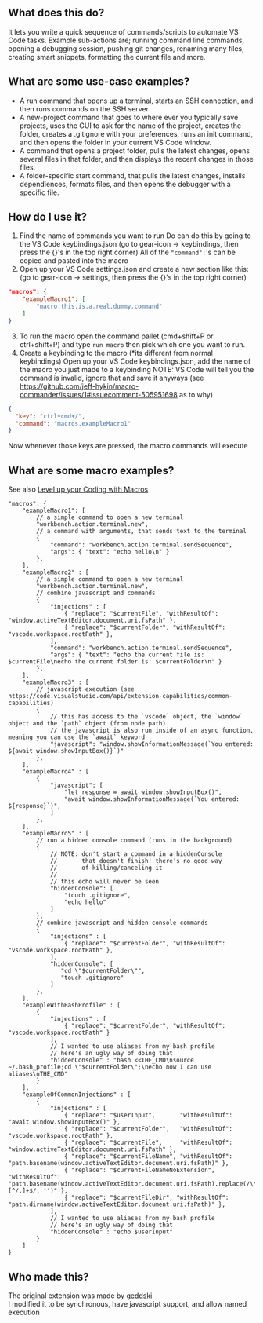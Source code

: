 ## What does this do?
It lets you write a quick sequence of commands/scripts to automate VS Code tasks.
Example sub-actions are; running command line commands, opening a debugging session, pushing git changes, renaming many files, creating smart snippets, formatting the current file and more.

## What are some use-case examples?
- A run command that opens up a terminal, starts an SSH connection, and then runs commands on the SSH server
- A new-project command that goes to where ever you typically save projects, uses the GUI to ask for the name of the project, creates the folder, creates a .gitignore with your preferences, runs an init command, and then opens the folder in your current VS Code window.
- A command that opens a project folder, pulls the latest changes, opens several files in that folder, and then displays the recent changes in those files.
- A folder-specific start command, that pulls the latest changes, installs dependiences, formats files, and then opens the debugger with a specific file.

## How do I use it?
1. Find the name of commands you want to run 
Do can do this by going to the VS Code keybindings.json
(go to gear-icon -> keybindings, then press the {}'s in the top right corner)
All of the `"command":`'s can be copied and pasted into the macro
2. Open up your VS Code settings.json and create a new section like this:
(go to gear-icon -> settings, then press the {}'s in the top right corner)
```json
"macros": {
    "exampleMacro1": [
        "macro.this.is.a.real.dummy.command"
    ]
}
```
3. To run the macro open the command pallet (cmd+shift+P or ctrl+shift+P) and type `run macro` then pick which one you want to run.
4. Create a keybinding to the macro (*its different from normal keybindings)
Open up your VS Code keybindings.json, add the name of the macro you just made to a keybinding
NOTE: VS Code will tell you the command is invalid, ignore that and save it anyways
(see https://github.com/jeff-hykin/macro-commander/issues/1#issuecomment-505951698 as to why)
```json
{
  "key": "ctrl+cmd+/",
  "command": "macros.exampleMacro1"
}
```
Now whenever those keys are pressed, the macro commands will execute

## What are some macro examples?
See also [Level up your Coding with Macros](http://gedd.ski/post/level-up-coding-with-macros/) 
```jsonc
"macros": {
    "exampleMacro1": [
        // a simple command to open a new terminal
        "workbench.action.terminal.new",
        // a command with arguments, that sends text to the terminal
        {
            "command": "workbench.action.terminal.sendSequence", 
            "args": { "text": "echo hello\n" }
        },
    ],
    "exampleMacro2" : [
        // a simple command to open a new terminal
        "workbench.action.terminal.new",
        // combine javascript and commands
        {
            "injections" : [
                { "replace": "$currentFile", "withResultOf": "window.activeTextEditor.document.uri.fsPath" },
                { "replace": "$currentFolder", "withResultOf": "vscode.workspace.rootPath" },
            ],
            "command": "workbench.action.terminal.sendSequence",
            "args": { "text": "echo the current file is: $currentFile\necho the current folder is: $currentFolder\n" }
        },
    ],
    "exampleMacro3" : [
        // javascript execution (see https://code.visualstudio.com/api/extension-capabilities/common-capabilities)
        {
            // this has access to the `vscode` object, the `window` object and the `path` object (from node path)
            // the javascript is also run inside of an async function, meaning you can use the `await` keyword
            "javascript": "window.showInformationMessage(`You entered: ${await window.showInputBox()}`)"
        },
    ],
    "exampleMacro4" : [
        {
            "javascript": [
                "let response = await window.showInputBox()",
                "await window.showInformationMessage(`You entered: ${response}`)",
            ]
        },
    ],
    "exampleMacro5" : [
        // run a hidden console command (runs in the background)
        {
            // NOTE: don't start a command in a hiddenConsole
            //       that doesn't finish! there's no good way 
            //       of killing/canceling it
            // 
            // this echo will never be seen
            "hiddenConsole": [
                "touch .gitignore",
                "echo hello"
            ]
        },
        // combine javascript and hidden console commands
        {
            "injections" : [
                { "replace": "$currentFolder", "withResultOf": "vscode.workspace.rootPath" },
            ],
            "hiddenConsole": [
               "cd \"$currentFolder\"", 
               "touch .gitignore"
            ]
        },
    ],
    "exampleWithBashProfile" : [
        {
            "injections" : [
                { "replace": "$currentFolder", "withResultOf": "vscode.workspace.rootPath" }
            ],
            // I wanted to use aliases from my bash profile
            // here's an ugly way of doing that
            "hiddenConsole" : "bash <<THE_CMD\nsource ~/.bash_profile;cd \"$currentFolder\";\necho now I can use aliases\nTHE_CMD"
        }
    ],
    "exampleOfCommonInjections" : [
        {
            "injections" : [
                { "replace": "$userInput",       "withResultOf": "await window.showInputBox()" },
                { "replace": "$currentFolder",   "withResultOf": "vscode.workspace.rootPath" },
                { "replace": "$currentFile",     "withResultOf": "window.activeTextEditor.document.uri.fsPath" },
                { "replace": "$currentFileName", "withResultOf": "path.basename(window.activeTextEditor.document.uri.fsPath)" },
                { "replace": "$currentFileNameNoExtension", "withResultOf": "path.basename(window.activeTextEditor.document.uri.fsPath).replace(/\\.[^/.]+$/, '')" },
                { "replace": "$currentFileDir", "withResultOf": "path.dirname(window.activeTextEditor.document.uri.fsPath)" },
            ],
            // I wanted to use aliases from my bash profile
            // here's an ugly way of doing that
            "hiddenConsole" : "echo $userInput"
        }
    ]
}
```

## Who made this?
The original extension was made by [geddski](http://gedd.ski)
<br>I modified it to be synchronous, have javascript support, and allow named execution
